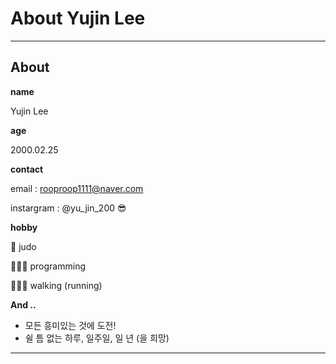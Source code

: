 # About Yujin Lee

---

## About

**name**

Yujin Lee

**age**

2000.02.25

**contact**

email : rooproop1111@naver.com

instargram : @yu_jin_200 😎

**hobby**

🥋 judo

👩🏻‍💻 programming

🚶🏻‍♀️ walking (running)

**And ..**

- 모든 흥미있는 것에 도전!
- 쉴 틈 없는 하루, 일주일, 일 년 (을 희망)

---
